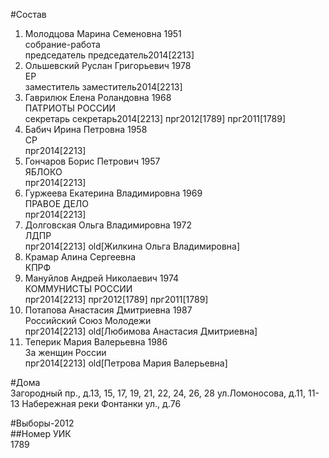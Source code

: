 #Состав  
1. Молодцова Марина Семеновна 1951  
    собрание-работа  
    председатель председатель2014[2213]  
2. Ольшевский Руслан Григорьевич 1978  
    ЕР  
    заместитель заместитель2014[2213]  
3. Гаврилюк Елена Роландовна 1968  
    ПАТРИОТЫ РОССИИ  
    секретарь секретарь2014[2213] прг2012[1789] прг2011[1789]  
4. Бабич Ирина Петровна 1958  
    СР  
    прг2014[2213]  
5. Гончаров Борис Петрович 1957  
    ЯБЛОКО  
    прг2014[2213]  
6. Гуржеева Екатерина Владимировна 1969  
    ПРАВОЕ ДЕЛО  
    прг2014[2213]  
7. Долговская Ольга Владимировна 1972  
    ЛДПР  
    прг2014[2213] old[Жилкина Ольга Владимировна]  
8. Крамар Алина Сергеевна  
    КПРФ  
9. Мануйлов Андрей Николаевич 1974  
    КОММУНИСТЫ РОССИИ  
    прг2014[2213] прг2012[1789] прг2011[1789]  
10. Потапова Анастасия Дмитриевна 1987  
    Российский Союз Молодежи  
    прг2014[2213] old[Любимова Анастасия Дмитриевна]  
11. Теперик Мария Валерьевна 1986  
    За женщин России  
    прг2014[2213] old[Петрова Мария Валерьевна]  
  
#Дома  
Загородный пр., д.13, 15, 17, 19, 21, 22, 24, 26, 28 ул.Ломоносова, д.11, 11-13 Набережная реки Фонтанки ул., д.76  
  
#Выборы-2012  
##Номер УИК  
1789  
